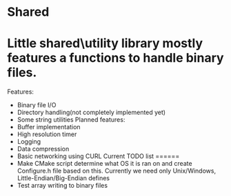 Shared
======
Little shared\utility library mostly features a functions to handle binary files.
======
Features:
* Binary file I/O
* Directory handling(not completely implemented yet)
* Some string utilities
Planned features:
* Buffer implementation
* High resolution timer
* Logging
* Data compression
* Basic networking using CURL
Current TODO list
======
* Make CMake script determine what OS it is ran on and create Configure.h file based on this. 
Currently we need only Unix/Windows, Little-Endian/Big-Endian defines
* Test array writing to binary files
